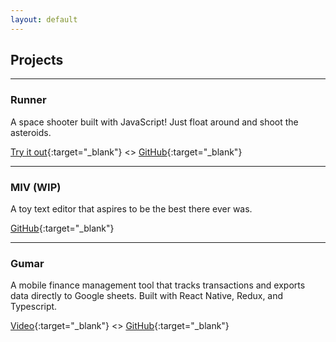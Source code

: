 ```yaml
---
layout: default
---
```


## **Projects**

---

### Runner

A space shooter built with JavaScript! Just float around and shoot the asteroids.

[Try it out](https://spacey-space-space.netlify.app/){:target="\_blank"}
<>
[GitHub](https://github.com/esmoradian/runner){:target="\_blank"}

---

### MIV (WIP)

A toy text editor that aspires to be the best there ever was.

[GitHub](https://github.com/esmoradian/miv){:target="\_blank"}

---

### Gumar

A mobile finance management tool that tracks transactions and exports data directly to Google sheets. Built with React Native, Redux, and Typescript.

[Video](https://vimeo.com/711234278){:target="\_blank"} <>
[GitHub](https://github.com/esmoradian/gumar){:target="\_blank"}

